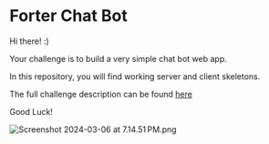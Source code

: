 # Forter Chat Bot

Hi there! :)


Your challenge is to build a very simple chat bot web app.

In this repository, you will find working server and client skeletons.

The full challenge description can be found [here](https://docs.google.com/document/d/1g9d3-i1bCUSCMYMcodb_YKX6J8K2QmeVT4S4qUyeZH8/edit?usp=sharing)

Good Luck!

![Screenshot 2024-03-06 at 7.14.51 PM.png](Screenshot%202024-03-06%20at%207.14.51%E2%80%AFPM.png)
